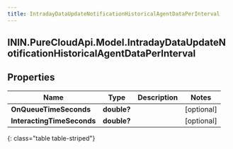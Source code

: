 ```yaml
---
title: IntradayDataUpdateNotificationHistoricalAgentDataPerInterval
---
```

## ININ.PureCloudApi.Model.IntradayDataUpdateNotificationHistoricalAgentDataPerInterval

## Properties

|Name | Type | Description | Notes|
|------------ | ------------- | ------------- | -------------|
| **OnQueueTimeSeconds** | **double?** |  | [optional] |
| **InteractingTimeSeconds** | **double?** |  | [optional] |
{: class="table table-striped"}


